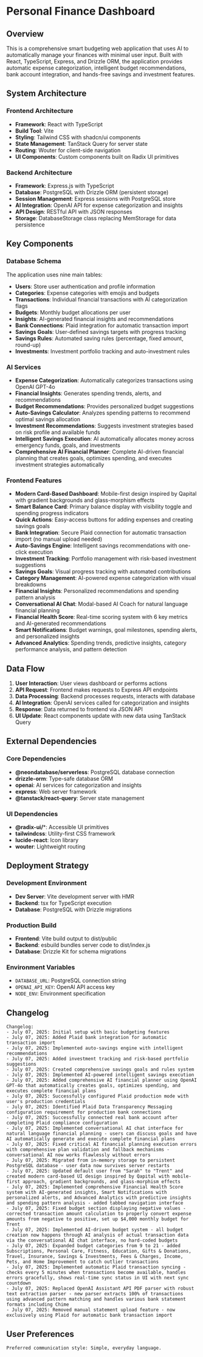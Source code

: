 # Personal Finance Dashboard

## Overview

This is a comprehensive smart budgeting web application that uses AI to automatically manage your finances with minimal user input. Built with React, TypeScript, Express, and Drizzle ORM, the application provides automatic expense categorization, intelligent budget recommendations, bank account integration, and hands-free savings and investment features.

## System Architecture

### Frontend Architecture
- **Framework**: React with TypeScript
- **Build Tool**: Vite
- **Styling**: Tailwind CSS with shadcn/ui components
- **State Management**: TanStack Query for server state
- **Routing**: Wouter for client-side navigation
- **UI Components**: Custom components built on Radix UI primitives

### Backend Architecture
- **Framework**: Express.js with TypeScript
- **Database**: PostgreSQL with Drizzle ORM (persistent storage)
- **Session Management**: Express sessions with PostgreSQL store
- **AI Integration**: OpenAI API for expense categorization and insights
- **API Design**: RESTful API with JSON responses
- **Storage**: DatabaseStorage class replacing MemStorage for data persistence

## Key Components

### Database Schema
The application uses nine main tables:
- **Users**: Store user authentication and profile information
- **Categories**: Expense categories with emojis and budgets
- **Transactions**: Individual financial transactions with AI categorization flags
- **Budgets**: Monthly budget allocations per user
- **Insights**: AI-generated financial insights and recommendations
- **Bank Connections**: Plaid integration for automatic transaction import
- **Savings Goals**: User-defined savings targets with progress tracking
- **Savings Rules**: Automated saving rules (percentage, fixed amount, round-up)
- **Investments**: Investment portfolio tracking and auto-investment rules

### AI Services
- **Expense Categorization**: Automatically categorizes transactions using OpenAI GPT-4o
- **Financial Insights**: Generates spending trends, alerts, and recommendations
- **Budget Recommendations**: Provides personalized budget suggestions
- **Auto-Savings Calculator**: Analyzes spending patterns to recommend optimal savings allocation
- **Investment Recommendations**: Suggests investment strategies based on risk profile and available funds
- **Intelligent Savings Execution**: AI automatically allocates money across emergency funds, goals, and investments
- **Comprehensive AI Financial Planner**: Complete AI-driven financial planning that creates goals, optimizes spending, and executes investment strategies automatically

### Frontend Features
- **Modern Card-Based Dashboard**: Mobile-first design inspired by Qapital with gradient backgrounds and glass-morphism effects
- **Smart Balance Card**: Primary balance display with visibility toggle and spending progress indicators
- **Quick Actions**: Easy-access buttons for adding expenses and creating savings goals
- **Bank Integration**: Secure Plaid connection for automatic transaction import (no manual upload needed)
- **Auto-Savings Engine**: Intelligent savings recommendations with one-click execution
- **Investment Tracking**: Portfolio management with risk-based investment suggestions
- **Savings Goals**: Visual progress tracking with automated contributions
- **Category Management**: AI-powered expense categorization with visual breakdowns
- **Financial Insights**: Personalized recommendations and spending pattern analysis
- **Conversational AI Chat**: Modal-based AI Coach for natural language financial planning
- **Financial Health Score**: Real-time scoring system with 6 key metrics and AI-generated recommendations
- **Smart Notifications**: Budget warnings, goal milestones, spending alerts, and personalized insights
- **Advanced Analytics**: Spending trends, predictive insights, category performance analysis, and pattern detection

## Data Flow

1. **User Interaction**: User views dashboard or performs actions
2. **API Request**: Frontend makes requests to Express API endpoints
3. **Data Processing**: Backend processes requests, interacts with database
4. **AI Integration**: OpenAI services called for categorization and insights
5. **Response**: Data returned to frontend via JSON API
6. **UI Update**: React components update with new data using TanStack Query

## External Dependencies

### Core Dependencies
- **@neondatabase/serverless**: PostgreSQL database connection
- **drizzle-orm**: Type-safe database ORM
- **openai**: AI services for categorization and insights
- **express**: Web server framework
- **@tanstack/react-query**: Server state management

### UI Dependencies
- **@radix-ui/***: Accessible UI primitives
- **tailwindcss**: Utility-first CSS framework
- **lucide-react**: Icon library
- **wouter**: Lightweight routing

## Deployment Strategy

### Development Environment
- **Dev Server**: Vite development server with HMR
- **Backend**: tsx for TypeScript execution
- **Database**: PostgreSQL with Drizzle migrations

### Production Build
- **Frontend**: Vite build output to dist/public
- **Backend**: esbuild bundles server code to dist/index.js
- **Database**: Drizzle Kit for schema migrations

### Environment Variables
- `DATABASE_URL`: PostgreSQL connection string
- `OPENAI_API_KEY`: OpenAI API access key
- `NODE_ENV`: Environment specification

## Changelog

```
Changelog:
- July 07, 2025: Initial setup with basic budgeting features
- July 07, 2025: Added Plaid bank integration for automatic transaction import
- July 07, 2025: Implemented auto-savings engine with intelligent recommendations
- July 07, 2025: Added investment tracking and risk-based portfolio suggestions
- July 07, 2025: Created comprehensive savings goals and rules system
- July 07, 2025: Implemented AI-powered intelligent savings execution
- July 07, 2025: Added comprehensive AI financial planner using OpenAI GPT-4o that automatically creates goals, optimizes spending, and executes complete financial plans
- July 07, 2025: Successfully configured Plaid production mode with user's production credentials
- July 07, 2025: Identified Plaid Data Transparency Messaging configuration requirement for production bank connections
- July 07, 2025: Successfully connected real bank account after completing Plaid compliance configuration
- July 07, 2025: Implemented conversational AI chat interface for natural language financial planning - users can discuss goals and have AI automatically generate and execute complete financial plans
- July 07, 2025: Fixed critical AI financial planning execution errors with comprehensive plan validation and fallback mechanisms - conversational AI now works flawlessly without errors
- July 07, 2025: Migrated from in-memory storage to persistent PostgreSQL database - user data now survives server restarts
- July 07, 2025: Updated default user from "Sarah" to "Trent" and created modern card-based UI design inspired by Qapital with mobile-first approach, gradient backgrounds, and glass-morphism effects
- July 07, 2025: Implemented comprehensive Financial Health Score system with AI-generated insights, Smart Notifications with personalized alerts, and Advanced Analytics with predictive insights and spending pattern analysis - added tabbed navigation interface
- July 07, 2025: Fixed budget section displaying negative values - corrected transaction amount calculation to properly convert expense amounts from negative to positive, set up $4,000 monthly budget for Trent
- July 07, 2025: Implemented AI-driven budget system - all budget creation now happens through AI analysis of actual transaction data via the conversational AI chat interface, no hard-coded budgets
- July 07, 2025: Expanded budget categories from 9 to 21 - added Subscriptions, Personal Care, Fitness, Education, Gifts & Donations, Travel, Insurance, Savings & Investments, Fees & Charges, Income, Pets, and Home Improvement to catch outlier transactions
- July 07, 2025: Implemented automatic Plaid transaction syncing - checks every 5 minutes when transactions become available, handles errors gracefully, shows real-time sync status in UI with next sync countdown
- July 07, 2025: Replaced OpenAI Assistant API PDF parser with robust text extraction parser - new parser extracts 100% of transactions using advanced pattern matching and handles various bank statement formats including Chime
- July 07, 2025: Removed manual statement upload feature - now exclusively using Plaid for automatic bank transaction import
```

## User Preferences

```
Preferred communication style: Simple, everyday language.
```